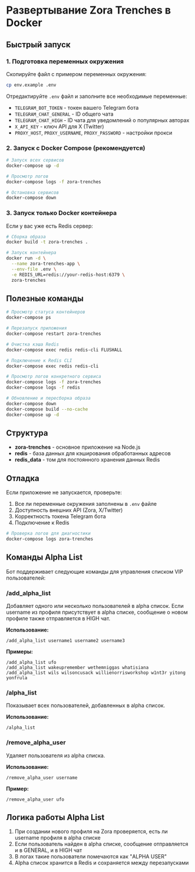 # Развертывание Zora Trenches в Docker

## Быстрый запуск

### 1. Подготовка переменных окружения

Скопируйте файл с примером переменных окружения:
```bash
cp env.example .env
```

Отредактируйте `.env` файл и заполните все необходимые переменные:
- `TELEGRAM_BOT_TOKEN` - токен вашего Telegram бота
- `TELEGRAM_CHAT_GENERAL` - ID общего чата
- `TELEGRAM_CHAT_HIGH` - ID чата для уведомлений о популярных авторах
- `X_API_KEY` - ключ API для X (Twitter)
- `PROXY_HOST`, `PROXY_USERNAME`, `PROXY_PASSWORD` - настройки прокси

### 2. Запуск с Docker Compose (рекомендуется)

```bash
# Запуск всех сервисов
docker-compose up -d

# Просмотр логов
docker-compose logs -f zora-trenches

# Остановка сервисов
docker-compose down
```

### 3. Запуск только Docker контейнера

Если у вас уже есть Redis сервер:

```bash
# Сборка образа
docker build -t zora-trenches .

# Запуск контейнера
docker run -d \
  --name zora-trenches-app \
  --env-file .env \
  -e REDIS_URL=redis://your-redis-host:6379 \
  zora-trenches
```

## Полезные команды

```bash
# Просмотр статуса контейнеров
docker-compose ps

# Перезапуск приложения
docker-compose restart zora-trenches

# Очистка кэша Redis
docker-compose exec redis redis-cli FLUSHALL

# Подключение к Redis CLI
docker-compose exec redis redis-cli

# Просмотр логов конкретного сервиса
docker-compose logs -f zora-trenches
docker-compose logs -f redis

# Обновление и пересборка образа
docker-compose down
docker-compose build --no-cache
docker-compose up -d
```

## Структура

- **zora-trenches** - основное приложение на Node.js
- **redis** - база данных для кэширования обработанных адресов
- **redis_data** - том для постоянного хранения данных Redis

## Отладка

Если приложение не запускается, проверьте:

1. Все ли переменные окружения заполнены в `.env` файле
2. Доступность внешних API (Zora, X/Twitter)
3. Корректность токена Telegram бота
4. Подключение к Redis

```bash
# Проверка логов для диагностики
docker-compose logs zora-trenches
```

## Команды Alpha List

Бот поддерживает следующие команды для управления списком VIP пользователей:

### /add_alpha_list
Добавляет одного или несколько пользователей в alpha список. Если username из профиля присутствует в alpha списке, сообщение о новом профиле также отправляется в HIGH чат.

**Использование:**
```
/add_alpha_list username1 username2 username3
```

**Примеры:**
```
/add_alpha_list ufo
/add_alpha_list wakeupremember wethemniggas whatisiana
/add_alpha_list wils wilsoncusack willienorrisworkshop w1nt3r yitong yonfrula
```

### /alpha_list
Показывает всех пользователей, добавленных в alpha список.

**Использование:**
```
/alpha_list
```

### /remove_alpha_user
Удаляет пользователя из alpha списка.

**Использование:**
```
/remove_alpha_user username
```

**Пример:**
```
/remove_alpha_user ufo
```

## Логика работы Alpha List

1. При создании нового профиля на Zora проверяется, есть ли username профиля в alpha списке
2. Если пользователь найден в alpha списке, сообщение отправляется и в GENERAL, и в HIGH чат
3. В логах такие пользователи помечаются как "ALPHA USER"
4. Alpha список хранится в Redis и сохраняется между перезапусками 
